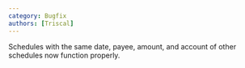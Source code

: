 ```yaml
---
category: Bugfix
authors: [Triscal]
---
```


Schedules with the same date, payee, amount, and account of other schedules now function properly. 